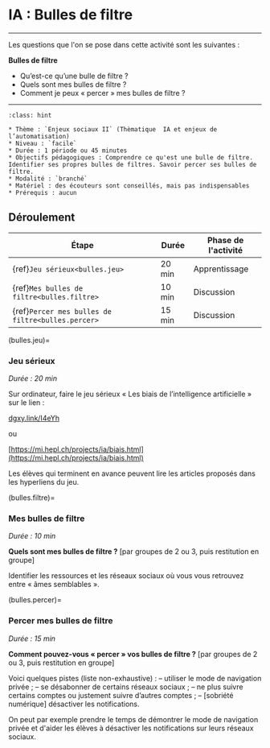 # IA : Bulles de filtre

---- 

Les questions que l'on se pose dans cette activité sont les suivantes :

**Bulles de filtre**
* Qu’est-ce qu’une bulle de filtre ?
* Quels sont mes bulles de filtre ?
* Comment je peux « percer » mes bulles de filtre ?


----

```{admonition} Intelligence artificielle. Bulles de filtre
:class: hint

* Thème : `Enjeux sociaux II` (Thèmatique  IA et enjeux de l’automatisation)
* Niveau : `facile`
* Durée : 1 période ou 45 minutes
* Objectifs pédagogiques : Comprendre ce qu'est une bulle de filtre. Identifier ses propres bulles de filtres. Savoir percer ses bulles de filtre.
* Modalité : `branché`
* Matériel : des écouteurs sont conseillés, mais pas indispensables
* Prérequis : aucun

```

## Déroulement


| Étape                                   | Durée  | Phase de l'activité   | 
|---------------------------------------|------ |---------------------|
| {ref}`Jeu sérieux<bulles.jeu>`                    | 20 min  | Apprentissage           |
| {ref}`Mes bulles de filtre<bulles.filtre>`           | 10 min  | Discussion |
| {ref}`Percer mes bulles de filtre<bulles.percer>`    | 15 min  | Discussion           |



(bulles.jeu)=
### Jeu sérieux 

*Durée : 20 min*

Sur ordinateur, faire le jeu sérieux « Les biais de l’intelligence artificielle » sur le lien :

[dgxy.link/I4eYh](https://dgxy.link/I4eYh)

ou

[https://mi.hepl.ch/projects/ia/biais.html](https://mi.hepl.ch/projects/ia/biais.html)

Les élèves qui terminent en avance peuvent lire les articles proposés dans les hyperliens du jeu.


(bulles.filtre)=
### Mes bulles de filtre 

*Durée : 10 min*

**Quels sont mes bulles de filtre ?** [par groupes de 2 ou 3, puis restitution en groupe]

Identifier les ressources et les réseaux sociaux où vous vous retrouvez entre « âmes semblables ». 



(bulles.percer)=
### Percer mes bulles de filtre

*Durée : 15 min*

**Comment pouvez-vous « percer » vos bulles de filtre ?** [par groupes de 2 ou 3, puis restitution en groupe]

Voici quelques pistes (liste non-exhaustive) :
– utiliser le mode de navigation privée ;
– se désabonner de certains réseaux sociaux ;
– ne plus suivre certains comptes ou justement suivre d’autres comptes ; – [sobriété numérique] désactiver les notifications.

On peut par exemple prendre le temps de démontrer le mode de navigation privée et d'aider les élèves à désactiver les notifications sur leurs réseaux sociaux.


